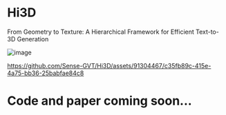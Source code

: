 # Hi3D
From Geometry to Texture: A Hierarchical Framework for Efficient Text-to-3D Generation

![image](https://github.com/Sense-GVT/Hi3D/assets/91304467/2bcc1570-0686-4f3d-950e-ce5c0a67a68f)

https://github.com/Sense-GVT/Hi3D/assets/91304467/c35fb89c-415e-4a75-bb36-25babfae84c8

# Code and paper coming soon...

